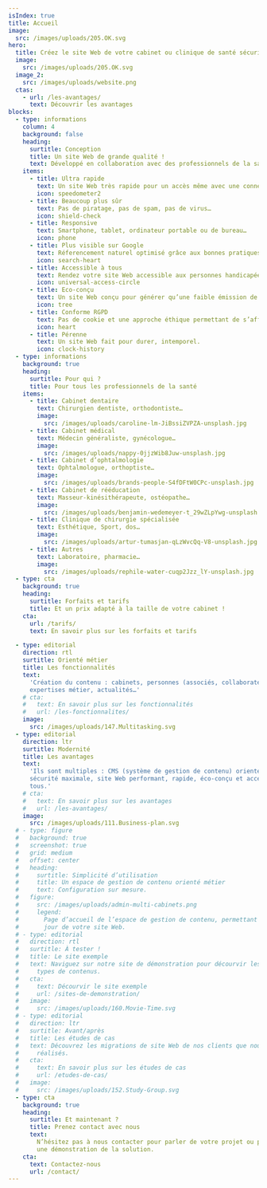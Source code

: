 ```yaml
---
isIndex: true
title: Accueil
image:
  src: /images/uploads/205.OK.svg
hero:
  title: Créez le site Web de votre cabinet ou clinique de santé sécurisé et ultra rapide.
  image:
    src: /images/uploads/205.OK.svg
  image_2:
    src: /images/uploads/website.png
  ctas:
    - url: /les-avantages/
      text: Découvrir les avantages
blocks:
  - type: informations
    column: 4
    background: false
    heading:
      surtitle: Conception
      title: Un site Web de grande qualité !
      text: Développé en collaboration avec des professionnels de la santé.
    items:
      - title: Ultra rapide
        text: Un site Web très rapide pour un accès même avec une connexion faible.
        icon: speedometer2
      - title: Beaucoup plus sûr
        text: Pas de piratage, pas de spam, pas de virus…
        icon: shield-check
      - title: Responsive
        text: Smartphone, tablet, ordinateur portable ou de bureau…
        icon: phone
      - title: Plus visible sur Google
        text: Réferencement naturel optimisé grâce aux bonnes pratiques.
        icon: search-heart
      - title: Accessible à tous
        text: Rendez votre site Web accessible aux personnes handicapées.
        icon: universal-access-circle
      - title: Eco-conçu
        text: Un site Web conçu pour générer qu’une faible émission de carbone.
        icon: tree
      - title: Conforme RGPD
        text: Pas de cookie et une approche éthique permettant de s’affranchir des outils Google.
        icon: heart
      - title: Pérenne
        text: Un site Web fait pour durer, intemporel.
        icon: clock-history
  - type: informations
    background: true
    heading:
      surtitle: Pour qui ?
      title: Pour tous les professionnels de la santé
    items:
      - title: Cabinet dentaire
        text: Chirurgien dentiste, orthodontiste…
        image:
          src: /images/uploads/caroline-lm-JiBssiZVPZA-unsplash.jpg
      - title: Cabinet médical
        text: Médecin généraliste, gynécologue…
        image:
          src: /images/uploads/nappy-0jjzWib8Juw-unsplash.jpg
      - title: Cabinet d’ophtalmologie
        text: Ophtalmologue, orthoptiste…
        image:
          src: /images/uploads/brands-people-S4fDFtW0CPc-unsplash.jpg
      - title: Cabinet de rééducation
        text: Masseur-kinésithérapeute, ostéopathe…
        image:
          src: /images/uploads/benjamin-wedemeyer-t_29wZLpYwg-unsplash.jpg
      - title: Clinique de chirurgie spécialisée
        text: Esthétique, Sport, dos…
        image:
          src: /images/uploads/artur-tumasjan-qLzWvcQq-V8-unsplash.jpg
      - title: Autres
        text: Laboratoire, pharmacie…
        image:
          src: /images/uploads/rephile-water-cuqp2Jzz_lY-unsplash.jpg
  - type: cta
    background: true
    heading:
      surtitle: Forfaits et tarifs
      title: Et un prix adapté à la taille de votre cabinet !
    cta:
      url: /tarifs/
      text: En savoir plus sur les forfaits et tarifs

  - type: editorial
    direction: rtl
    surtitle: Orienté métier
    title: Les fonctionnalités
    text:
      'Création du contenu : cabinets, personnes (associés, collaborateurs…),
      expertises métier, actualités…'
    # cta:
    #   text: En savoir plus sur les fonctionnalités
    #   url: /les-fonctionnalites/
    image:
      src: /images/uploads/147.Multitasking.svg
  - type: editorial
    direction: ltr
    surtitle: Modernité
    title: Les avantages
    text:
      'Ils sont multiples : CMS (système de gestion de contenu) orienté métier,
      sécurité maximale, site Web performant, rapide, éco-conçu et accessible à
      tous.'
    # cta:
    #   text: En savoir plus sur les avantages
    #   url: /les-avantages/
    image:
      src: /images/uploads/111.Business-plan.svg
  # - type: figure
  #   background: true
  #   screenshot: true
  #   grid: medium
  #   offset: center
  #   heading:
  #     surtitle: Simplicité d’utilisation
  #     title: Un espace de gestion de contenu orienté métier
  #     text: Configuration sur mesure.
  #   figure:
  #     src: /images/uploads/admin-multi-cabinets.png
  #     legend:
  #       Page d’accueil de l’espace de gestion de contenu, permettant la mise à
  #       jour de votre site Web.
  # - type: editorial
  #   direction: rtl
  #   surtitle: À tester !
  #   title: Le site exemple
  #   text: Naviguez sur notre site de démonstration pour décourvir les différents
  #     types de contenus.
  #   cta:
  #     text: Décourvir le site exemple
  #     url: /sites-de-demonstration/
  #   image:
  #     src: /images/uploads/160.Movie-Time.svg
  # - type: editorial
  #   direction: ltr
  #   surtitle: Avant/après
  #   title: Les études de cas
  #   text: Découvrez les migrations de site Web de nos clients que nous avons
  #     réalisés.
  #   cta:
  #     text: En savoir plus sur les études de cas
  #     url: /etudes-de-cas/
  #   image:
  #     src: /images/uploads/152.Study-Group.svg
  - type: cta
    background: true
    heading:
      surtitle: Et maintenant ?
      title: Prenez contact avec nous
      text:
        N’hésitez pas à nous contacter pour parler de votre projet ou planifier
        une démonstration de la solution.
    cta:
      text: Contactez-nous
      url: /contact/
---
```

